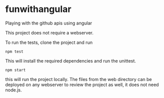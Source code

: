 # funwithangular
Playing with the github apis using angular

This project does not require a webserver.

To run the tests, clone the project and run

```
npm test  
```

This will install the required dependencies and run the unittest.

```
npm start
```

this will run the project locally. The files from the web directory can be deployed on any webserver to review
the project as well, it does not need node.js.